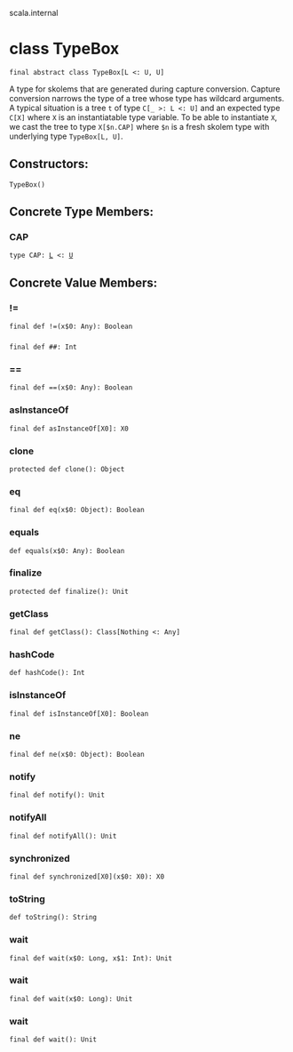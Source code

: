 scala.internal
# class TypeBox

<pre><code class="language-scala" >final abstract class TypeBox[L <: U, U]</pre></code>
A type for skolems that are generated during capture conversion. Capture conversion
narrows the type of a tree whose type has wildcard arguments. A typical situation
is a tree `t` of type `C[_ >: L <: U]` and an expected type `C[X]` where `X` is an
instantiatable type variable. To be able to instantiate `X`, we cast the tree to type
`X[$n.CAP]` where `$n` is a fresh skolem type with underlying type `TypeBox[L, U]`.

## Constructors:
<pre><code class="language-scala" >TypeBox()</pre></code>

## Concrete Type Members:
### CAP
<pre><code class="language-scala" >type CAP: <a href="./TypeBox.md#L">L</a> <: <a href="./TypeBox.md#U">U</a></pre></code>

## Concrete Value Members:
### !=
<pre><code class="language-scala" >final def !=(x$0: Any): Boolean</pre></code>

### ##
<pre><code class="language-scala" >final def ##: Int</pre></code>

### ==
<pre><code class="language-scala" >final def ==(x$0: Any): Boolean</pre></code>

### asInstanceOf
<pre><code class="language-scala" >final def asInstanceOf[X0]: X0</pre></code>

### clone
<pre><code class="language-scala" >protected def clone(): Object</pre></code>

### eq
<pre><code class="language-scala" >final def eq(x$0: Object): Boolean</pre></code>

### equals
<pre><code class="language-scala" >def equals(x$0: Any): Boolean</pre></code>

### finalize
<pre><code class="language-scala" >protected def finalize(): Unit</pre></code>

### getClass
<pre><code class="language-scala" >final def getClass(): Class[Nothing <: Any]</pre></code>

### hashCode
<pre><code class="language-scala" >def hashCode(): Int</pre></code>

### isInstanceOf
<pre><code class="language-scala" >final def isInstanceOf[X0]: Boolean</pre></code>

### ne
<pre><code class="language-scala" >final def ne(x$0: Object): Boolean</pre></code>

### notify
<pre><code class="language-scala" >final def notify(): Unit</pre></code>

### notifyAll
<pre><code class="language-scala" >final def notifyAll(): Unit</pre></code>

### synchronized
<pre><code class="language-scala" >final def synchronized[X0](x$0: X0): X0</pre></code>

### toString
<pre><code class="language-scala" >def toString(): String</pre></code>

### wait
<pre><code class="language-scala" >final def wait(x$0: Long, x$1: Int): Unit</pre></code>

### wait
<pre><code class="language-scala" >final def wait(x$0: Long): Unit</pre></code>

### wait
<pre><code class="language-scala" >final def wait(): Unit</pre></code>

